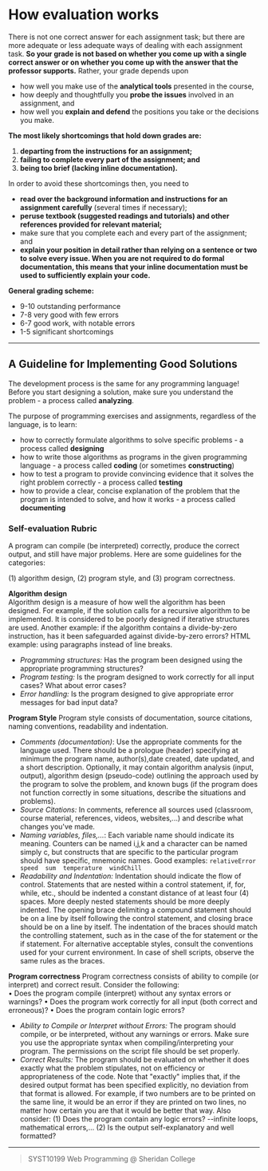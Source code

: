 # How evaluation works

There is not one correct answer for each assignment task; but there are more adequate or less adequate ways of dealing with each assignment task. **So your grade is not based on whether you come up with a single correct answer or on whether you come up with the answer that the professor supports.** Rather, your grade depends upon
-   how well you make use of the **analytical tools** presented in the course,
-   how deeply and thoughtfully you **probe the issues** involved in an assignment, and
-   how well you **explain and defend** the positions you take or the decisions you make.
  
**The most likely shortcomings that hold down grades are:**
1.  **departing from the instructions for an assignment;**
2.  **failing to complete every part of the assignment; and**
3.  **being too brief (lacking inline documentation).**

In order to avoid these shortcomings then, you need to
-   **read over the background information and instructions for an assignment carefully** (several times if necessary);
-   **peruse textbook (suggested readings and tutorials) and other references provided for relevant material;**
-   make sure that you complete each and every part of the assignment; and
-   **explain your position in detail rather than relying on a sentence or two to solve every issue. When you are not required to do formal documentation, this means that your inline documentation must be used to sufficiently explain your code.**

**General grading scheme:**
-   9-10 outstanding performance
-   7-8 very good with few errors
-   6-7 good work, with notable errors
-   1-5 significant shortcomings

---

## A Guideline for Implementing Good Solutions
The development process is the same for any programming language! Before you start designing a solution, make sure you understand the problem - a process called  **analyzing**.

The purpose of programming exercises and assignments, regardless of the language, is to learn:
-   how to correctly formulate algorithms to solve specific problems - a process called  **designing**
-   how to write those algorithms as programs in the given programming language - a process called  **coding**  (or sometimes  **constructing**)
-   how to test a program to provide convincing evidence that it solves the right problem correctly - a process called  **testing**
-   how to provide a clear, concise explanation of the problem that the program is intended to solve, and how it works - a process called  **documenting**

### Self-evaluation Rubric

A program can compile (be interpreted) correctly, produce the correct output, and still have major problems. Here are some guidelines for the categories:

(1) algorithm design,
(2) program style, and
(3) program correctness.

**Algorithm design**	
Algorithm design  is a measure of how well the algorithm has been designed. For example, if the solution calls for a recursive algorithm to be implemented. It is considered to be poorly designed if iterative structures are used. Another example: if the algorithm contains a  divide-by-zero instruction, has it been safeguarded against divide-by-zero errors? HTML example: using paragraphs  instead of line breaks.

 - *Programming structures:* Has the program been designed using the appropriate programming structures?
 -  *Program testing:* Is the program designed to work correctly for all input cases? What about error cases?
 -  *Error handling:* Is the program designed to give appropriate error messages for bad input data?

**Program Style**
Program style consists of documentation, source citations, naming conventions, readability and indentation.
 - *Comments (documentation)*: Use the appropriate comments for the language used. There should be a prologue (header) specifying at minimum the program name, author(s),date created, date updated, and a short description. Optionally, it may contain algorithm analysis (input, output), algorithm design (pseudo-code) outlining the approach used by the program to solve the problem, and known bugs (if the program does not function correctly in some situations, describe the situations and problems).
 -  *Source Citations:* In comments, reference all sources used (classroom, course material, references, videos, websites,...) and describe what changes you've made.
 - *Naming variables, files,...*: Each variable name should indicate its meaning. Counters can be named i,j,k and a character can be named simply c, but constructs that are specific to the particular program should have specific, mnemonic names. Good examples: `relativeError speed  sum  temperature  windChill`
 - *Readability and Indentation:* Indentation should indicate the flow of control. Statements that are nested within a control  statement, if, for, while, etc., should be indented  a constant distance of at least four (4) spaces. More deeply nested statements should be more deeply  indented. The opening brace delimiting a compound statement should be on a line by itself following  the control statement, and closing brace should be  on a line by itself. The indentation of the braces  should match the controlling statement, such as in  the case of the for statement or the if statement.  For alternative acceptable styles, consult the  conventions used for your current environment. In case of shell scripts, observe the same rules  as the braces.

**Program correctness**
Program correctness consists of ability to compile (or interpret) and correct result. Consider the following:	 
		&bull; Does the program compile (interpret) without any syntax errors or warnings?
		&bull; Does the program work correctly for all input (both correct and erroneous)?
		&bull; Does the program contain logic errors?

 - *Ability to Compile or Interpret without Errors:* The program should compile, or be interpreted, without any warnings or errors. Make sure you use the appropriate syntax when compiling/interpreting your program. The permissions on the script file should be set properly.
 - *Correct Results:* The program should be evaluated on whether it does exactly what the problem stipulates, not on efficiency or appropriateness of the code. Note that "exactly" implies that, if the desired output format has been specified explicitly, no deviation from that format is allowed. For example, if two numbers are to be printed on the same line, it would be an error if they are printed on two lines, no matter how certain you are that it would be better that way. Also consider:	(1) Does the program contain any logic errors? --infinite loops, mathematical errors,... (2) Is the output self-explanatory and well formatted?
 
 ---
 > SYST10199 Web Programming @ Sheridan College
 

